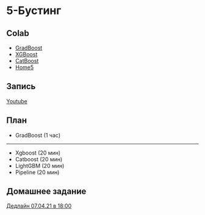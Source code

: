 # 5-Бустинг

## Colab
* [GradBoost](https://colab.research.google.com/github/kokamido/ml2023/blob/master/05-Boosting/1-GradBoost.ipynb)
* [XGBoost](https://colab.research.google.com/github/kokamido/ml2023/blob/master/05-Boosting/2-Xgboost.ipynb)
* [CatBoost](https://colab.research.google.com/github/kokamido/ml2023/blob/master/05-Boosting/3-CatBoost.ipynb)
* [Home5](https://colab.research.google.com/github/kokamido/ml2023/blob/master/05-Boosting/HomeBoosting.ipynb)

## Запись
[Youtube](https://youtu.be/08py3OR-epk?feature=shared)

## План
* GradBoost (1 час)
------
* Xgboost (20 мин)
* Catboost (20 мин)
* LightGBM (20 мин)
* Pipeline (20 мин)


## Домашнее задание
[Дедлайн 07.04.21 в 18:00](https://ulearn.me/course/ml/X_regression_bff768cf-f9df-4afd-967b-e7b86931c8ae)
